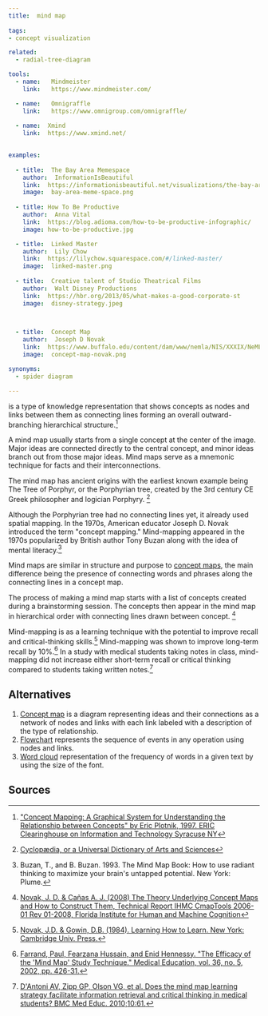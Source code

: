 ```yaml
---
title:  mind map
  
tags:
- concept visualization

related:
  - radial-tree-diagram

tools:
  - name:   Mindmeister
    link:   https://www.mindmeister.com/

  - name:   Omnigraffle
    link:   https://www.omnigroup.com/omnigraffle/
  
  - name:  Xmind
    link:  https://www.xmind.net/
  

examples:
  
  - title:  The Bay Area Memespace
    author:  InformationIsBeautiful
    link:  https://informationisbeautiful.net/visualizations/the-bay-area-memespace-silicon-valleys-most-contagious-ideas/
    image:  bay-area-meme-space.png
    
  - title: How To Be Productive
    author:  Anna Vital
    link:  https://blog.adioma.com/how-to-be-productive-infographic/
    image: how-to-be-productive.jpg

  - title:  Linked Master
    author:  Lily Chow
    link:  https://lilychow.squarespace.com/#/linked-master/
    image:  linked-master.png
    
  - title:  Creative talent of Studio Theatrical Films
    author:  Walt Disney Productions
    link:  https://hbr.org/2013/05/what-makes-a-good-corporate-st
    image:  disney-strategy.jpeg


  
  - title:  Concept Map
    author:  Joseph D Novak
    link:  https://www.buffalo.edu/content/dam/www/nemla/NIS/XXXIX/NeMLA%20Italian%20Studies%202017%20-%20Mind%20Maps.pdf
    image:  concept-map-novak.png

synonyms:
  - spider diagram

---
```

is a type of knowledge representation that shows concepts as nodes and links between them as connecting lines forming an overall outward-branching hierarchical structure.[^plotnik]

<!--more-->

A mind map usually starts from a single concept at the center of the image. Major ideas are connected directly to the central concept, and minor ideas branch out from those major ideas. Mind maps serve as a mnemonic technique for facts and their interconnections.


The mind map has ancient origins with the earliest known example being The Tree of Porphyr, or the Porphyrian tree, created by the 3rd century CE Greek philosopher and logician Porphyry. [^cyclopedia] 

Although the Porphyrian tree had no connecting lines yet, it already used spatial mapping. In the 1970s, American educator Joseph D. Novak introduced the term "concept mapping." Mind-mapping appeared in the 1970s popularized by British author Tony Buzan along with the idea of mental literacy.[^buzan]

Mind maps are similar in structure and purpose to [concept maps](/concept-map), the main difference being the presence of connecting words and phrases along the connecting lines in a concept map.

The process of making a mind map starts with a list of concepts created during a brainstorming session. The concepts then appear in the mind map in hierarchical order with connecting lines drawn between concept. [^novak2]

Mind-mapping is as a learning technique with the potential to improve recall and critical-thinking skills.[^novak] Mind-mapping was shown to improve long-term recall by 10%.[^farrand] In a study with medical students taking notes in class, mind-mapping did not increase either short-term recall or critical thinking compared to students taking written notes.[^antoni] 

## Alternatives

1. [Concept map](/concept-map) is a diagram representing ideas and their connections as a network of nodes and links with each link labeled with a description of the type of relationship.
2. [Flowchart](/flowchart) represents the sequence of events in any operation using nodes and links.
3. [Word cloud](/word-cloud) representation of the frequency of words in a given text by using the size of the font.

## Sources
[^plotnik]: ["Concept Mapping: A Graphical System for Understanding the Relationship between Concepts" by Eric Plotnik, 1997. ERIC Clearinghouse on Information and Technology Syracuse NY](https://files.eric.ed.gov/fulltext/ED407938.pdf)

[^cyclopedia]:[Cyclopædia, or a Universal Dictionary of Arts and Sciences](http://digicoll.library.wisc.edu/cgi-bin/HistSciTech/HistSciTech-idx?type=turn&id=HistSciTech.Cyclopaedia01&entity=HistSciTech.Cyclopaedia01.p0168)

[^buzan]: Buzan, T., and B. Buzan. 1993. The Mind Map Book: How to use radiant thinking to maximize your brain's untapped potential. New York: Plume.

[^novak2]: [Novak, J. D. & Cañas  A. J. (2008) The Theory Underlying Concept Maps and How to Construct Them, Technical Report IHMC CmapTools 2006-01 Rev 01-2008, Florida Institute for Human and Machine Cognition](https://web.stanford.edu/dept/SUSE/projects/ireport/articles/concept_maps/The%20Theory%20Underlying%20Concept%20Maps.pdf) 

[^novak]: [ Novak, J.D. & Gowin, D.B. (1984). Learning How to Learn. New York: Cambridge Univ. Press.](https://doi.org/10.1017/CBO9781139173469)
[^farrand]: [Farrand, Paul, Fearzana Hussain, and Enid Hennessy. "The Efficacy of the 'Mind Map' Study Technique." Medical Education, vol. 36, no. 5, 2002, pp. 426-31.](https://doi.org/10.1046/j.1365-2923.2002.01205.x)

[^antoni]: [D'Antoni AV, Zipp GP, Olson VG, et al. Does the mind map learning strategy facilitate information retrieval and critical thinking in medical students? BMC Med Educ. 2010;10:61.](https://bmcmededuc.biomedcentral.com/articles/10.1186/1472-6920-10-61)


